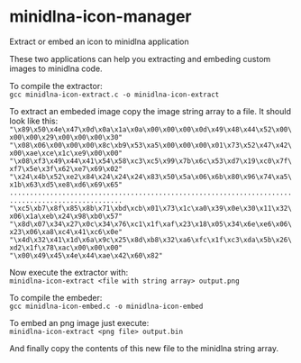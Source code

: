 # minidlna-icon-manager
Extract or embed an icon to minidlna application

These two applications can help you extracting and embeding custom images to minidlna code.

To compile the extractor:<br>
`gcc minidlna-icon-extract.c -o minidlna-icon-extract`

To extract an embeded image copy the image string array to a file. It should look like this:<br>
`"\x89\x50\x4e\x47\x0d\x0a\x1a\x0a\x00\x00\x00\x0d\x49\x48\x44\x52\x00\x00\x00\x29\x00\x00\x00\x30"`<br>
`"\x08\x06\x00\x00\x00\x8c\xb9\x53\xa5\x00\x00\x00\x01\x73\x52\x47\x42\x00\xae\xce\x1c\xe9\x00\x00"`<br>
`"\x08\xf3\x49\x44\x41\x54\x58\xc3\xc5\x99\x7b\x6c\x53\xd7\x19\xc0\x7f\xf7\x5e\x3f\x62\xe7\x69\x02"`<br>
`"\x24\x4b\x52\xe2\x84\x24\x24\x24\x83\x50\x5a\x06\x6b\x80\x96\x74\xa5\x1b\x63\xd5\xe8\xd6\x69\x65"`<br>
`..................................................................................................`<br>
`"\xc5\xb7\x8f\x85\x8b\x71\xbd\xcb\x01\x73\x1c\xa0\x39\x0e\x30\x11\x32\x06\x1a\xeb\x24\x98\xb0\x57"`<br>
`"\x8d\x07\x34\x27\x0c\x34\x76\xc1\x1f\xaf\x23\x18\x05\x34\x6e\xe6\x06\x23\x06\xa8\xc4\x41\xc6\x0e"`<br>
`"\x4d\x32\x41\x1d\x6a\x9c\x25\x8d\xb8\x32\xa6\xfc\x1f\xc3\xda\x5b\x26\xd2\x1f\x78\xac\x00\x00\x00"`<br>
`"\x00\x49\x45\x4e\x44\xae\x42\x60\x82"`<br>

Now execute the extractor with:<br>
`minidlna-icon-extract <file with string array> output.png`<br>

To compile the embeder:<br>
`gcc minidlna-icon-embed.c -o minidlna-icon-embed`<br>

To embed an png image just execute:<br>
`minidlna-icon-extract <png file> output.bin`<br>

And finally copy the contents of this new file to the minidlna string array.
